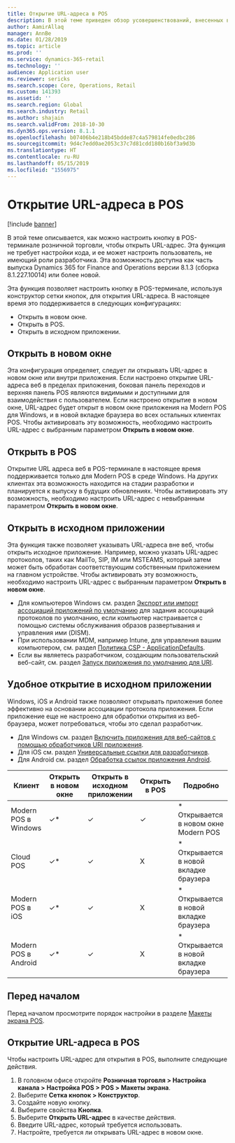 ```yaml
---
title: Открытие URL-адреса в POS
description: В этой теме приведен обзор усовершенствований, внесенных в функциональность поиска продукта и клиента в Microsoft Dynamics 365 for Retail.
author: AamirAllaq
manager: AnnBe
ms.date: 01/28/2019
ms.topic: article
ms.prod: ''
ms.service: dynamics-365-retail
ms.technology: ''
audience: Application user
ms.reviewer: sericks
ms.search.scope: Core, Operations, Retail
ms.custom: 141393
ms.assetid: ''
ms.search.region: Global
ms.search.industry: Retail
ms.author: shajain
ms.search.validFrom: 2018-10-30
ms.dyn365.ops.version: 8.1.1
ms.openlocfilehash: b07406b4e218b45bdde87c4a579814fe0edbc286
ms.sourcegitcommit: 9d4c7edd0ae2053c37c7d81cdd180b16bf3a9d3b
ms.translationtype: HT
ms.contentlocale: ru-RU
ms.lasthandoff: 05/15/2019
ms.locfileid: "1556975"
---
```

# <a name="open-url-in-pos"></a>Открытие URL-адреса в POS

[!include [banner](includes/banner.md)]

В этой теме описывается, как можно настроить кнопку в POS-терминале розничной торговли, чтобы открыть URL-адрес. Эта функция не требует настройки кода, и ее может настроить пользователь, не имеющий роли разработчика. Эта возможность доступна как часть выпуска Dynamics 365 for Finance and Operations версии 8.1.3 (сборка 8.1.227.10014) или более новой. 

Эта функция позволяет настроить кнопку в POS-терминале, используя конструктор сетки кнопок, для открытия URL-адреса. В настоящее время это поддерживается в следующих конфигурациях:

- Открыть в новом окне.
- Открыть в POS.
- Открыть в исходном приложении.

## <a name="open-in-new-window"></a>Открыть в новом окне

Эта конфигурация определяет, следует ли открывать URL-адрес в новом окне или внутри приложения. Если настроено открытие URL-адреса веб в пределах приложения, боковая панель переходов и верхняя панель POS являются видимыми и доступными для взаимодействия с пользователем. Если настроено открытие в новом окне, URL-адрес будет открыт в новом окне приложения на Modern POS для Windows, и в новой вкладке браузера во всех остальных клиентах POS. Чтобы активировать эту возможность, необходимо настроить URL-адрес с выбранным параметром **Открыть в новом окне**.

## <a name="open-within-pos"></a>Открыть в POS

Открытие URL адреса веб в POS-терминале в настоящее время поддерживается только для Modern POS в среде Windows. На других клиентах эта возможность находится на стадии разработки и планируется к выпуску в будущих обновлениях. Чтобы активировать эту возможность, необходимо настроить URL-адрес с невыбранным параметром **Открыть в новом окне**.

## <a name="open-a-native-app"></a>Открыть в исходном приложении

Эта функция также позволяет указывать URL-адреса вне веб, чтобы открыть исходное приложение. Например, можно указать URL-адрес протоколов, таких как MailTo, SIP, IM или MSTEAMS, который затем может быть обработан соответствующим собственным приложением на главном устройстве. Чтобы активировать эту возможность, необходимо настроить URL-адрес с выбранным параметром **Открыть в новом окне**.

- Для компьютеров Windows см. раздел [Экспорт или импорт ассоциаций приложений по умолчанию](https://docs.microsoft.com/windows-hardware/manufacture/desktop/export-or-import-default-application-associations) для задания ассоциаций протоколов по умолчанию, если компьютер настраивается с помощью системы обслуживания образов развертывания и управления ими (DISM).
- При использовании MDM, например Intune, для управления вашим компьютером, см. раздел [Политика CSP - ApplicationDefaults](https://docs.microsoft.com/windows/client-management/mdm/policy-csp-applicationdefaults).
- Если вы являетесь разработчиком, создающим пользовательский веб-сайт, см. раздел [Запуск приложения по умолчанию для URI](https://docs.microsoft.com/windows/uwp/launch-resume/launch-default-app).

## <a name="open-a-native-app-seamlessly"></a>Удобное открытие в исходном приложении

Windows, iOS и Android также позволяют открывать приложения более эффективно на основании ассоциации протокола приложения. Если приложение еще не настроено для обработки открытия из веб-браузера, может потребоваться, чтобы это сделал разработчик.

- Для Windows см. раздел [Включить приложения для веб-сайтов с помощью обработчиков URI приложения](https://docs.microsoft.com/windows/uwp/launch-resume/web-to-app-linking).
- Для iOS см. раздел [Универсальные ссылки для разработчиков](https://developer.apple.com/ios/universal-links/).
- Для Android см. раздел [Обработка ссылок приложения Android](https://developer.android.com/training/app-links/).

| Клиент                | Открыть в новом окне | Открыть в исходном приложении | Открыть в POS | Подробно                           |
|-----------------------|--------------------|-----------------|-----------------|-----------------------------------|
| Modern POS в Windows | ✓\*                | ✓               | ✓              | \* Открывается в новом окне Modern POS |
| Cloud POS             | ✓\*                | ✓               | Х              | \* Открывается в новой вкладке браузера        |
| Modern POS в iOS     | ✓\*                | ✓               | Х              | \* Открывается в новой вкладке браузера        |
| Modern POS в Android | ✓\*                | ✓               | Х              | \* Открывается в новой вкладке браузера        |

## <a name="before-you-begin"></a>Перед началом

Перед началом просмотрите порядок настройки в разделе [Макеты экрана POS](pos-screen-layouts.md).

## <a name="open-url-in-pos"></a>Открытие URL-адреса в POS

Чтобы настроить URL-адрес для открытия в POS, выполните следующие действия.

1. В головном офисе откройте **Розничная торговля \> Настройка канала \> Настройка POS \> POS \> Макеты экрана**.
2. Выберите **Сетка кнопок \> Конструктор**.
3. Создайте новую кнопку.
4. Выберите свойства **Кнопка**.
5. Выберите **Открыть URL-адрес** в качестве действия.
6. Введите URL-адрес, который требуется использовать.
7. Настройте, требуется ли открывать URL-адрес в новом окне.
